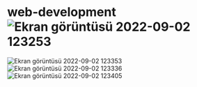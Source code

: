 # web-development![Ekran görüntüsü 2022-09-02 123253](https://user-images.githubusercontent.com/71037128/188111059-7b2c6314-5978-42c7-b132-79869f9402c1.png)
![Ekran görüntüsü 2022-09-02 123353](https://user-images.githubusercontent.com/71037128/188111064-a4b9595e-7b30-420b-a648-15e98b06f382.png)
![Ekran görüntüsü 2022-09-02 123336](https://user-images.githubusercontent.com/71037128/188111077-3e53fd68-cee3-4a1e-9290-d29e8c9e3b3e.png)
![Ekran görüntüsü 2022-09-02 123405](https://user-images.githubusercontent.com/71037128/188111080-5eda2832-6b71-456b-baa6-265783089634.png)
